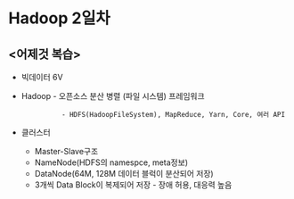 # Hadoop 2일차

## 	<어제것 복습>

- 빅데이터 6V

- Hadoop - 오픈소스 분산 병렬 (파일 시스템) 프레임워크

  				- HDFS(HadoopFileSystem), MapReduce, Yarn, Core, 여러 API

- 클러스터 

  - Master-Slave구조
  - NameNode(HDFS의 namespce, meta정보)
  - DataNode(64M, 128M 데이터 블럭이 분산되어 저장)
  - 3개씩 Data Block이 복제되어 저장 - 장애 허용, 대응력 높음

  